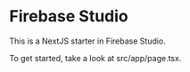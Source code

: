 # Firebase Studio

This is a NextJS starter in Firebase Studio. 



To get started, take a look at src/app/page.tsx.

